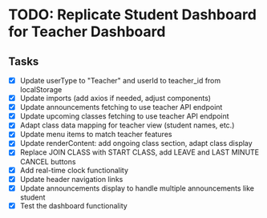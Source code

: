 # TODO: Replicate Student Dashboard for Teacher Dashboard

## Tasks
- [x] Update userType to "Teacher" and userId to teacher_id from localStorage
- [x] Update imports (add axios if needed, adjust components)
- [x] Update announcements fetching to use teacher API endpoint
- [x] Update upcoming classes fetching to use teacher API endpoint
- [x] Adapt class data mapping for teacher view (student names, etc.)
- [x] Update menu items to match teacher features
- [x] Update renderContent: add ongoing class section, adapt class display
- [x] Replace JOIN CLASS with START CLASS, add LEAVE and LAST MINUTE CANCEL buttons
- [x] Add real-time clock functionality
- [x] Update header navigation links
- [x] Update announcements display to handle multiple announcements like student
- [x] Test the dashboard functionality
